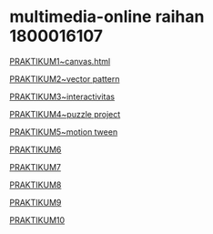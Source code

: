 <html>
<body>

<h1>multimedia-online raihan 1800016107</h1>

<p><a href="projek.html">PRAKTIKUM1~canvas.html</a></p>
<p><a href="projek2.html">PRAKTIKUM2~vector pattern</a></p>
<p><a href="praktikum3.html">PRAKTIKUM3~interactivitas</a></p>
<p><a href="prak4/prak4.html">PRAKTIKUM4~puzzle project</a></p>
<p><a href="praktikum5.html">PRAKTIKUM5~motion tween</a></p>
<p><a href="">PRAKTIKUM6</a></p>
<p><a href="">PRAKTIKUM7</a></p>
<p><a href="">PRAKTIKUM8</a></p>
<p><a href="">PRAKTIKUM9</a></p>
<p><a href="">PRAKTIKUM10</a></p>




</body>
</html>

